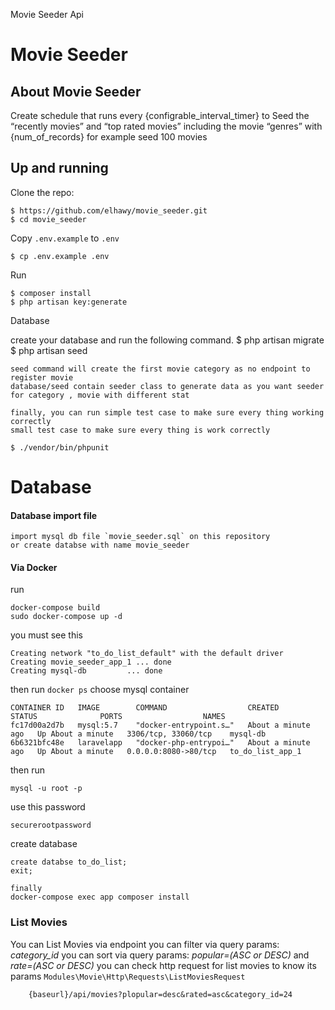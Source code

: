 Movie Seeder Api
<p align="center"><h1>Movie Seeder</h1></p>

## About Movie Seeder

Create schedule that runs every {configrable_interval_timer} to Seed the “recently
movies” and “top rated movies” including the movie “genres” with {num_of_records} for
example seed 100 movies


## Up and running
Clone the repo:
```
$ https://github.com/elhawy/movie_seeder.git
$ cd movie_seeder
```

Copy `.env.example` to `.env`
```
$ cp .env.example .env 
```
Run
```
$ composer install
$ php artisan key:generate
```
Database

create your database and run the following command.
$ php artisan migrate
$ php artisan seed
```
seed command will create the first movie category as no endpoint to register movie
database/seed contain seeder class to generate data as you want seeder for category , movie with different stat

finally, you can run simple test case to make sure every thing working correctly
small test case to make sure every thing is work correctly
```
`$ ./vendor/bin/phpunit`

# Database
#### Database import file
    import mysql db file `movie_seeder.sql` on this repository
    or create databse with name movie_seeder
#### Via Docker
run
```
docker-compose build
sudo docker-compose up -d
```
you must see this
``` 
Creating network "to_do_list_default" with the default driver
Creating movie_seeder_app_1 ... done
Creating mysql-db         ... done
```
then run
``` docker ps ```
choose mysql container
```
CONTAINER ID   IMAGE        COMMAND                  CREATED              STATUS              PORTS                  NAMES
fc17d00a2d7b   mysql:5.7    "docker-entrypoint.s…"   About a minute ago   Up About a minute   3306/tcp, 33060/tcp    mysql-db
6b6321bfc48e   laravelapp   "docker-php-entrypoi…"   About a minute ago   Up About a minute   0.0.0.0:8080->80/tcp   to_do_list_app_1

```
then run
``` 
mysql -u root -p
```
use this password
``` 
securerootpassword
```
create database
```
create databse to_do_list;
exit;  
```
```
finally
docker-compose exec app composer install
```

### List Movies
You can List Movies via endpoint 
you can filter via query params: *category_id* 
you can sort via query params: *popular=(ASC or DESC)*  and *rate=(ASC or DESC)*
you can check http request for list movies to know its params `Modules\Movie\Http\Requests\ListMoviesRequest`
```
    {baseurl}/api/movies?plopular=desc&rated=asc&category_id=24
```